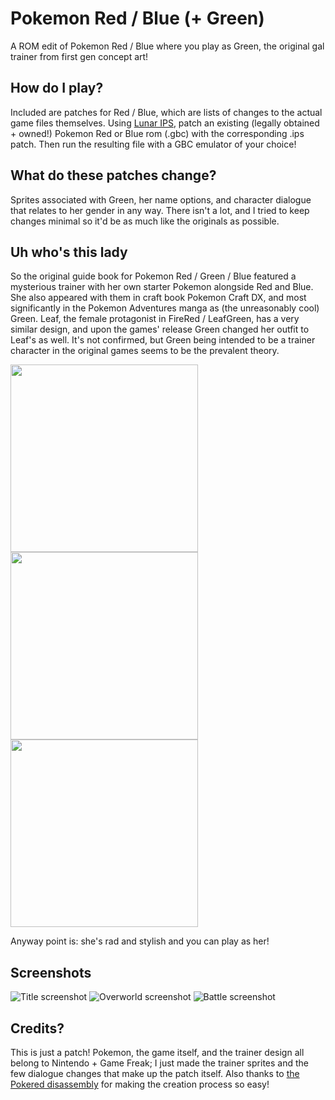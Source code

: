 # Pokemon Red / Blue (+ Green)
A ROM edit of Pokemon Red / Blue where you play as Green, the original gal trainer from first gen concept art!

## How do I play?
Included are patches for Red / Blue, which are lists of changes to the actual game files themselves. Using [Lunar IPS](http://fusoya.eludevisibility.org/lips/), patch an existing (legally obtained + owned!) Pokemon Red or Blue rom (.gbc) with the corresponding .ips patch. Then run the resulting file with a GBC emulator of your choice!

## What do these patches change?
Sprites associated with Green, her name options, and character dialogue that relates to her gender in any way. There isn't a lot, and I tried to keep changes minimal so it'd be as much like the originals as possible.

## Uh who's this lady
So the original guide book for Pokemon Red / Green / Blue featured a mysterious trainer with her own starter Pokemon alongside Red and Blue. She also appeared with them in craft book Pokemon Craft DX, and most significantly in the Pokemon Adventures manga as (the unreasonably cool) Green. Leaf, the female protagonist in FireRed / LeafGreen, has a very similar design, and upon the games' release Green changed her outfit to Leaf's as well. It's not confirmed, but Green being intended to be a trainer character in the original games seems to be the prevalent theory.

<img src="https://i.imgur.com/T2v1klE.jpg" height="300">
<img src="https://i.imgur.com/C2mA2St.png" height="300">
<img src="https://i.imgur.com/sZPgiAt.png" height="300">

Anyway point is: she's rad and stylish and you can play as her!

## Screenshots
![Title screenshot](https://i.imgur.com/iyjAGBb.png)
![Overworld screenshot](https://i.imgur.com/kqSmiX5.png)
![Battle screenshot](https://i.imgur.com/ga6yUE1.png)

## Credits?
This is just a patch! Pokemon, the game itself, and the trainer design all belong to Nintendo + Game Freak; I just made the trainer sprites and the few dialogue changes that make up the patch itself. Also thanks to [the Pokered disassembly](https://github.com/pret/pokered) for making the creation process so easy!